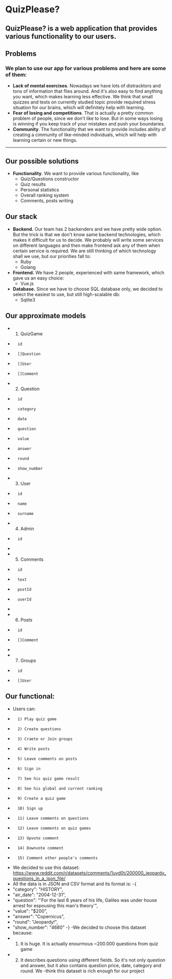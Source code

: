 # QuizPlease?
## QuizPlease? is a web application that provides various functionality to our users.
## **Problems**
### We plan to use our app for various problems and here are some of them:
 - **Lack of mental exercises**. Nowadays we have lots of distracktors and tons of information that flies around. And it's also easy to find anything you want, which makes learning less effective. We think that small quizzes and tests on currently studied topic provide required stress situation for our brains, which will definitely help with learning.
 - **Fear of losing and competitions**. That is actually a pretty common problem of people, since we don't like to lose. But in some ways losing is winning if you keep track of your mistakes and push your boundaries.
 - **Community**. The functionality that we want to provide includes ability of creating a cimmunity of like-minded individuals, which will help with learning certain or new things.
****
## **Our possible solutions**
 - **Functionality**. We want to provide various functionality, like
    - Quiz/Questions constructor
    - Quiz results
    - Personal statistics
    - Overall ranking system
    - Comments, posts writing
    
## **Our stack**
 - **Backend.** Our team has 2 backenders and we have pretty wide option. But the trick is that we don't know same backend technologies, which makes it difficult for us to decide. We probably will write some services on different languages and then make frontend ask any of them when certain service is required. We are still thinking of which technology shall we use, but our priorities fall to:
    - Ruby
    - Golang
 - **Frontend.** We have 2 people, experienced with same framework, which gave us an easy choice:
    - Vue.js
 - **Database.** Since we have to choose SQL database only, we decided to select the easiest to use, but still high-scalable db:
    - Sqlite3


## Our approximate models
-	1) QuizGame
-		id
-		[]Question
-		[]User
-		[]Comment
-	2) Question
-		id
-		category		
-		date
-		question		
-		value		
-		answer
-		round
-		show_number
-	3) User
-		id
-		name
-		surname
-	4) Admin
-		id
-
-	5) Comments
-		id
-		text
-		postId
-		userId
-
-	6) Posts
-		id
-		[]Comment
-
-	7) Groups
-		id
-		[]User


## Our functional:
-	Users can:
-		1) Play quiz game
-		2) Create questions
-		3) Craete or Join groups
-		4) Write posts
-		5) Leave comments on posts
-		6) Sign in
-		7) See his quiz game result
-		8) See his global and current ranking
-		9) Create a quiz game
-		10) Sign up
-		11) Leave comments on questions
-		12) Leave comments on quiz games
-		13) Upvote comment
-		14) Downvote comment
-		15) Comment other people's comments



- We decided to use this dataset: https://www.reddit.com/r/datasets/comments/1uyd0t/200000_jeopardy_questions_in_a_json_file/
- All the data is in JSON and CSV format and its format is:
-{
-	"category": "HISTORY", 
-	"air_date": "2004-12-31",
-	 "question": "'For the last 8 years of his life, Galileo was under house arrest for espousing this man's theory'", 
-	"value": "$200", 
-	"answer": "Copernicus", 
-	"round": "Jeopardy!", 
-	"show_number": "4680"
-}
-We decided to choose this dataset because:
-	1) It is huge. It is actually enourmous ~200.000 questions from quiz game
-	2) It describes questions using different fields. So it's not only question and answer, but it also contains question price, date, category and round. We -think this dataset is rich enough for our project

